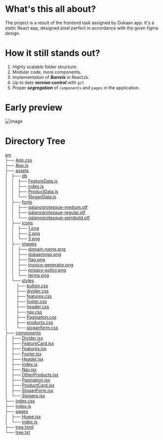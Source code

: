 # What's this all about?
The project is a result of the frontend task assigned by Dukaan app. It's a static React app, designed pixel perfect in accordance with the given figma design.

# How it still stands out?
1. Highly scalable folder structure.
2. Modular code, more components.
3. Implementation of ***Barrels*** in ReactJs.
4. Up to date ***version control*** with `git`
5. Proper ***segregation*** of `components` and `pages` in the application.

# Early preview
![image](https://user-images.githubusercontent.com/34797335/203276746-85f5cf62-d776-4a55-99e2-ba785ac855d1.png)

<!DOCTYPE html>
<html>
<head>
 <meta http-equiv="Content-Type" content="text/html; charset=UTF-8">
 <meta name="Author" content="Made by 'tree'">
 <meta name="GENERATOR" content="$Version: $ tree v1.8.0 (c) 1996 - 2018 by Steve Baker, Thomas Moore, Francesc Rocher, Florian Sesser, Kyosuke Tokoro $">
 
</head>
<body>
	<h1>Directory Tree</h1><p>
	<a href="baseHREF">src</a><br>
	├── <a href="baseHREF/App.css">App.css</a><br>
	├── <a href="baseHREF/App.js">App.js</a><br>
	├── <a href="baseHREF/assets/">assets</a><br>
	│   ├── <a href="baseHREF/assets/db/">db</a><br>
	│   │   ├── <a href="baseHREF/assets/db/FeatureData.js">FeatureData.js</a><br>
	│   │   ├── <a href="baseHREF/assets/db/index.js">index.js</a><br>
	│   │   ├── <a href="baseHREF/assets/db/ProductData.js">ProductData.js</a><br>
	│   │   └── <a href="baseHREF/assets/db/SloganData.js">SloganData.js</a><br>
	│   ├── <a href="baseHREF/assets/fonts/">fonts</a><br>
	│   │   ├── <a href="baseHREF/assets/fonts/galanogrotesque-medium.otf">galanogrotesque-medium.otf</a><br>
	│   │   ├── <a href="baseHREF/assets/fonts/galanogrotesque-regular.otf">galanogrotesque-regular.otf</a><br>
	│   │   └── <a href="baseHREF/assets/fonts/galanogrotesque-semibold.otf">galanogrotesque-semibold.otf</a><br>
	│   ├── <a href="baseHREF/assets/icons/">icons</a><br>
	│   │   ├── <a href="baseHREF/assets/icons/1.png">1.png</a><br>
	│   │   ├── <a href="baseHREF/assets/icons/2.png">2.png</a><br>
	│   │   └── <a href="baseHREF/assets/icons/3.png">3.png</a><br>
	│   ├── <a href="baseHREF/assets/images/">images</a><br>
	│   │   ├── <a href="baseHREF/assets/images/domain-name.png">domain-name.png</a><br>
	│   │   ├── <a href="baseHREF/assets/images/dukaanlogo.png">dukaanlogo.png</a><br>
	│   │   ├── <a href="baseHREF/assets/images/flag.png">flag.png</a><br>
	│   │   ├── <a href="baseHREF/assets/images/invoice-generator.png">invoice-generator.png</a><br>
	│   │   ├── <a href="baseHREF/assets/images/privacy-policy.png">privacy-policy.png</a><br>
	│   │   └── <a href="baseHREF/assets/images/terms.png">terms.png</a><br>
	│   └── <a href="baseHREF/assets/styles/">styles</a><br>
	│   &nbsp;&nbsp;&nbsp; ├── <a href="baseHREF/assets/styles/button.css">button.css</a><br>
	│   &nbsp;&nbsp;&nbsp; ├── <a href="baseHREF/assets/styles/divider.css">divider.css</a><br>
	│   &nbsp;&nbsp;&nbsp; ├── <a href="baseHREF/assets/styles/features.css">features.css</a><br>
	│   &nbsp;&nbsp;&nbsp; ├── <a href="baseHREF/assets/styles/footer.css">footer.css</a><br>
	│   &nbsp;&nbsp;&nbsp; ├── <a href="baseHREF/assets/styles/header.css">header.css</a><br>
	│   &nbsp;&nbsp;&nbsp; ├── <a href="baseHREF/assets/styles/nav.css">nav.css</a><br>
	│   &nbsp;&nbsp;&nbsp; ├── <a href="baseHREF/assets/styles/Pagination.css">Pagination.css</a><br>
	│   &nbsp;&nbsp;&nbsp; ├── <a href="baseHREF/assets/styles/products.css">products.css</a><br>
	│   &nbsp;&nbsp;&nbsp; └── <a href="baseHREF/assets/styles/sloganform.css">sloganform.css</a><br>
	├── <a href="baseHREF/components/">components</a><br>
	│   ├── <a href="baseHREF/components/Divider.jsx">Divider.jsx</a><br>
	│   ├── <a href="baseHREF/components/FeatureCard.jsx">FeatureCard.jsx</a><br>
	│   ├── <a href="baseHREF/components/Features.jsx">Features.jsx</a><br>
	│   ├── <a href="baseHREF/components/Footer.jsx">Footer.jsx</a><br>
	│   ├── <a href="baseHREF/components/Header.jsx">Header.jsx</a><br>
	│   ├── <a href="baseHREF/components/index.js">index.js</a><br>
	│   ├── <a href="baseHREF/components/Nav.jsx">Nav.jsx</a><br>
	│   ├── <a href="baseHREF/components/OtherProducts.jsx">OtherProducts.jsx</a><br>
	│   ├── <a href="baseHREF/components/Pagination.jsx">Pagination.jsx</a><br>
	│   ├── <a href="baseHREF/components/ProductCard.jsx">ProductCard.jsx</a><br>
	│   ├── <a href="baseHREF/components/SloganForm.jsx">SloganForm.jsx</a><br>
	│   └── <a href="baseHREF/components/Slogans.jsx">Slogans.jsx</a><br>
	├── <a href="baseHREF/index.css">index.css</a><br>
	├── <a href="baseHREF/index.js">index.js</a><br>
	├── <a href="baseHREF/pages/">pages</a><br>
	│   ├── <a href="baseHREF/pages/Home.jsx">Home.jsx</a><br>
	│   └── <a href="baseHREF/pages/index.js">index.js</a><br>
	├── <a href="baseHREF/tree.html">tree.html</a><br>
	└── <a href="baseHREF/tree.txt">tree.txt</a><br>
	<br><br>
	</p>
	<p>
</body>
</html>
